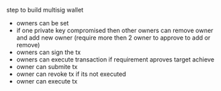 step to build multisig wallet

- owners can be set
- if one private key compromised then other owners can remove owner and add new owner (require more then 2 owner to approve to add or remove)
- owners can sign the tx
- owners can execute transaction if requirement aproves target achieve
- owner can submite tx
- owner can revoke tx if its not executed
- owner can execute tx